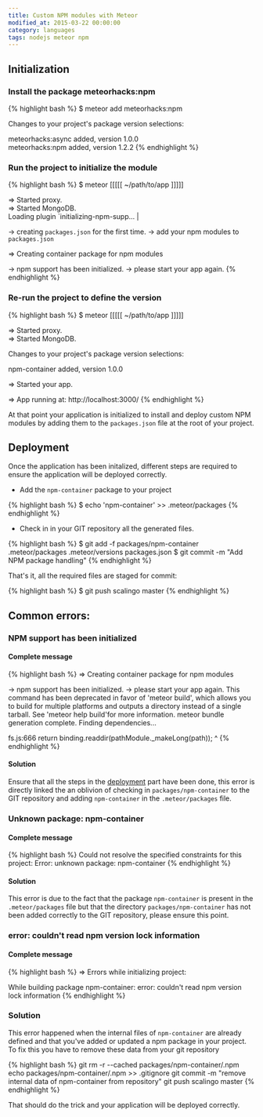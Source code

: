 ```yaml
---
title: Custom NPM modules with Meteor
modified_at: 2015-03-22 00:00:00
category: languages
tags: nodejs meteor npm
---
```


## Initialization

### Install the package meteorhacks:npm

{% highlight bash %}
$ meteor add meteorhacks:npm
                                              
Changes to your project's package version selections:
                                              
meteorhacks:async  added, version 1.0.0       
meteorhacks:npm    added, version 1.2.2
{% endhighlight %}

### Run the project to initialize the module

{% highlight bash %}
$ meteor
[[[[[ ~/path/to/app ]]]]]                 

=> Started proxy.                             
=> Started MongoDB.                           
   Loading plugin `initializing-npm-supp...  |

-> creating `packages.json` for the first time.
-> add your npm modules to `packages.json`

=> Creating container package for npm modules

-> npm support has been initialized.
-> please start your app again.
{% endhighlight %}

### Re-run the project to define the version
{% highlight bash %}
$ meteor
[[[[[ ~/path/to/app ]]]]]                 

=> Started proxy.                             
=> Started MongoDB.                           
                                              
Changes to your project's package version selections:
                                              
npm-container  added, version 1.0.0           

=> Started your app.                          

=> App running at: http://localhost:3000/
{% endhighlight %}

At that point your application is initialized to install and deploy custom
NPM modules by adding them to the `packages.json` file at the root of your
project.

## Deployment

Once the application has been initalized, different steps are required to
ensure the application will be deployed correctly.

* Add  the `npm-container` package to your project

{% highlight bash %}
$ echo 'npm-container' >> .meteor/packages
{% endhighlight %}

* Check in in your GIT repository all the generated files.

{% highlight bash %}
$ git add -f packages/npm-container .meteor/packages .meteor/versions packages.json
$ git commit -m "Add NPM package handling"
{% endhighlight %}

That's it, all the required files are staged for commit:

{% highlight bash %}
$ git push scalingo master
{% endhighlight %}

## Common errors:

### NPM support has been initialized

#### Complete message

{% highlight bash %}
  => Creating container package for npm modules
  
  -> npm support has been initialized.
  -> please start your app again.
  This command has been deprecated in favor of 'meteor build', which allows you
  to build for multiple platforms and outputs a directory instead of a single
  tarball. See 'meteor help build'for more information.
  meteor bundle generation complete.
  Finding dependencies...

fs.js:666
  return binding.readdir(pathModule._makeLong(path));
                 ^
{% endhighlight %}

#### Solution

Ensure that all the steps in the [deployment](#deployment) part have been done,
this error is directly linked the an oblivion of checking in
`packages/npm-container` to the GIT repository and adding `npm-container` in
the `.meteor/packages` file.

### Unknown package: npm-container

#### Complete message

{% highlight bash %}
Could not resolve the specified constraints for this project:
Error: unknown package: npm-container
{% endhighlight %}

#### Solution

This error is due to the fact that the package `npm-container` is present in
the `.meteor/packages` file but that the directory `packages/npm-container` has
not been added correctly to the GIT repository, please ensure this point.


### error: couldn't read npm version lock information

#### Complete message

{% highlight bash %}
=> Errors while initializing project: 

While building package npm-container: 
error: couldn't read npm version lock information
{% endhighlight %}

### Solution

This error happened when the internal files of `npm-container` are already defined
and that you've added or updated a npm package in your project. To fix this you have
to remove these data from your git repository

{% highlight bash %}
git rm -r --cached packages/npm-container/.npm
echo packages/npm-container/.npm >> .gitignore
git commit -m "remove internal data of npm-container from repository"
git push scalingo master
{% endhighlight %}

That should do the trick and your application will be deployed correctly.

